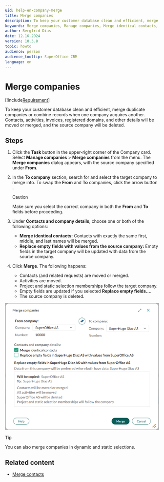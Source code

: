 ```yaml
---
uid: help-en-company-merge
title: Merge companies
description: To keep your customer database clean and efficient, merge duplicate companies or combine records when one company acquires another.
keywords: Merge companies, Manage companies, Merge identical contacts, company
author: Bergfrid Dias
date: 12.16.2024
version: 10.3.8
topic: howto
audience: person
audience_tooltip: SuperOffice CRM
language: en
---
```


# Merge companies

[!include[Requirement](../../learn/includes/note-req-manage-entities.md)]

To keep your customer database clean and efficient, merge duplicate companies or combine records when one company acquires another. Contacts, activities, invoices, registered domains, and other details will be moved or merged, and the source company will be deleted.

## Steps

1. Click the **Task** button <i class="ph ph-dots-three-circle-vertical" aria-hidden="true"></i> in the upper-right corner of the Company card.
   Select **Manage companies** > **Merge companies** from the menu.
   The **Merge companies** dialog appears, with the source company specified under **From**.

2. In the **To company** section, search for and select the target company to merge into. To swap the **From** and **To** companies, click the arrow button <i class="ph ph-arrows-left-right" aria-hidden="true"></i>.

    > [!CAUTION]
    > Make sure you select the correct company in both the **From** and **To** fields before proceeding.

3. Under **Contacts and company details**, choose one or both of the following options:

    * **Merge identical contacts:** Contacts with exactly the same first, middle, and last names will be merged.
    * **Replace empty fields with values from the source company:** Empty fields in the target company will be updated with data from the source company.

4. Click **Merge**. The following happens:

    * Contacts (and related requests) are moved or merged.
    * Activities are moved.
    * Project and static selection memberships follow the target company.
    * Empty fields are updated if you selected **Replace empty fields...**.
    * The source company is deleted.

![Merge companies dialog with fields for selecting source and target companies, options to merge identical contacts, replace empty fields, and a summary of actions to be performed. -screenshot][img4]

> [!TIP]
> You can also merge companies in dynamic and static selections.

## Related content

* [Merge contacts][2]

<!-- Referenced links -->
[2]: ../../contact/learn/merge-contacts.md

<!-- Referenced images -->
[img4]: ../../../media/loc/en/company/merge-companies.png
